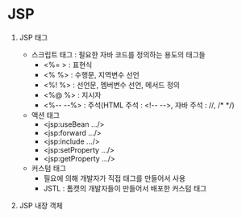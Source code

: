# JSP

1. JSP 태그

   - 스크립트 태그 : 필요한 자바 코드를 정의하는 용도의 태그들
     - <%= > : 표현식
     - <% %> : 수행문, 지역변수 선언
     - <%! %>  : 선언문, 멤버변수 선언, 메서드 정의
     - <%@ %> : 지시자
     - <%-- --%> : 주석(HTML 주석 : &lt;!-- -->, 자바 주석 : //, /* */)
   - 액션 태그
     - <jsp:useBean .../>
     - <jsp:forward .../>
     - <jsp:include .../>
     - <jsp:setProperty .../>
     - <jsp:getProperty .../>
   - 커스텀 태그
     - 필요에 의해 개발자가 직접 태그를 만들어서 사용
     - JSTL : 톰캣의 개발자들이 만들어서 배포한 커스텀 태그

2. JSP 내장 객체

   